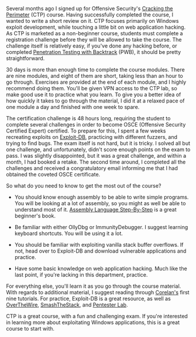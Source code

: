
Several months ago I signed up for Offensive Security's [Cracking the Perimeter](http://www.offensive-security.com/information-security-training/cracking-the-perimeter/) (CTP) course. Having successfully completed the course, I wanted to write a short review on it. CTP focuses primarily on Windows exploit development, while touching a little bit on web application hacking. As CTP is marketed as a non-beginner course, students must complete a registration challenge before they will be allowed to take the course. The challenge itself is relatively easy, if you've done any hacking before, or completed [Penetration Testing with Backtrack](http://www.offensive-security.com/information-security-training/penetration-testing-with-backtrack/) (PWB), it should be pretty straightforward.

<!--more-->

30 days is more than enough time to complete the course modules. There are nine modules, and eight of them are short, taking less than an hour to go through. Exercises are provided at the end of each module, and I highly recommend doing them. You'll be given VPN access to the CTP lab, so make good use it to practice what you learn. To give you a better idea of how quickly it takes to go through the material, I did it at a relaxed pace of one module a day and finished with one week to spare.

The certification challenge is 48 hours long, requiring the student to complete several challenges in order to become OSCE (Offensive Security Certified Expert) certified. To prepare for this, I spent a few weeks recreating exploits on [Exploit-DB](http://www.exploit-db.com/), practicing with different fuzzers, and trying to find bugs. The exam itself is not hard, but it is tricky. I solved all but one challenge, and unfortunately, didn't score enough points on the exam to pass. I was slightly disappointed, but it was a great challenge, and within a month, I had booked a retake. The second time around, I completed all the challenges and received a congratulatory email informing me that I had obtained the coveted OSCE certificate.

So what do you need to know to get the most out of the course?

* You should know enough assembly to be able to write simple programs. You will be looking at a lot of assembly, so you might as well be able to understand most of it. [Assembly Language Step-By-Step](http://www.amazon.ca/Assembly-Language-Step-Step-Programming/dp/0470497025) is a great beginner's book.

* Be familiar with either OllyDbg or ImmunityDebugger. I suggest learning keyboard shortcuts. You will be using it a lot.

* You should be familiar with exploiting vanilla stack buffer overflows. If not, head over to Exploit-DB and download vulnerable applications and practice.

* Have some basic knowledge on web application hacking. Much like the last point, if you're lacking in this department, practice.

For everything else, you'll learn it as you go through the course material. With regards to additional material, I suggest reading through [Corelan's](https://www.corelan.be/index.php/2009/07/19/exploit-writing-tutorial-part-1-stack-based-overflows/) first nine tutorials. For practice, Exploit-DB is a great resource, as well as [OverTheWire](http://www.overthewire.org/wargames/), [SmashTheStack](http://smashthestack.org/), and [Pentester Lab](https://www.pentesterlab.com/).

CTP is a great course, with a fun and challenging exam. If you're interested in learning more about exploitating Windows applications, this is a great course to start with.

